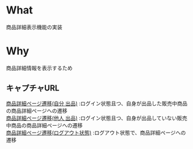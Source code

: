 # What
商品詳細表示機能の実装

# Why
商品詳細情報を表示するため

## キャプチャURL
[商品詳細ページ遷移(自分 出品)](https://gyazo.com/918d11818b3b55f4205d50e38a4b64a2) :ログイン状態且つ、自身が出品した販売中商品の商品詳細ページへの遷移  
[商品詳細ページ遷移(他人 出品)](https://gyazo.com/bc95d800003435cd34cc44a78f4d4dfc) :ログイン状態且つ、自身が出品していない販売中商品の商品詳細ページへの遷移  
[商品詳細ページ遷移(ログアウト状態)](https://gyazo.com/03c37a6eae929cd8cac556972990ac8e) :ログアウト状態で、商品詳細ページへの遷移  